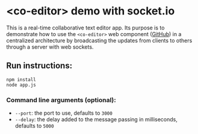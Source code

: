 # \<co-editor\> demo with socket.io

This is a real-time collaborative text editor app. Its purpose is to demonstrate how to use the `<co-editor>` web component ([GitHub](https://github.com/pekam/co-editor)) in a centralized architecture by broadcasting the updates from clients to others through a server with web sockets.

## Run instructions:
```
npm install
node app.js
```

### Command line arguments (optional):
- `--port`: the port to use, defaults to `3000`
- `--delay`: the delay added to the message passing in milliseconds, defaults to `5000`
